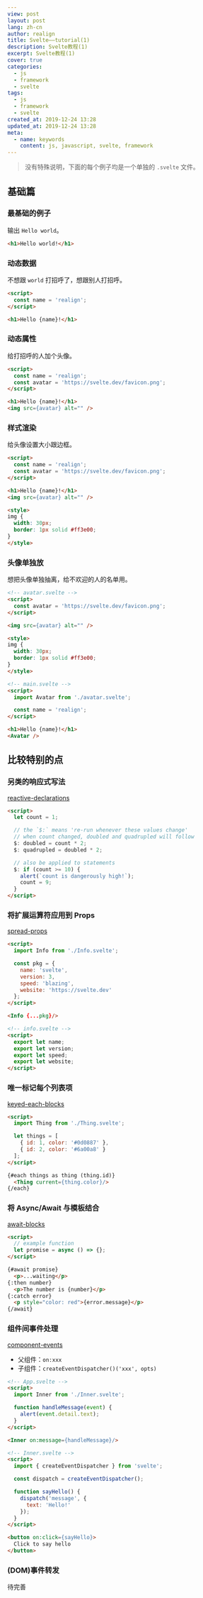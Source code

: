 ```yaml
---
view: post
layout: post
lang: zh-cn
author: realign
title: Svelte——tutorial(1)
description: Svelte教程(1)
excerpt: Svelte教程(1)
cover: true
categories:
  - js
  - framework
  - svelte
tags:
  - js
  - framework
  - svelte
created_at: 2019-12-24 13:28
updated_at: 2019-12-24 13:28
meta:
  - name: keywords
    content: js, javascript, svelte, framework
---
```


> 没有特殊说明，下面的每个例子均是一个单独的 `.svelte` 文件。

## 基础篇

### 最基础的例子

输出 `Hello world`。

```html
<h1>Hello world!</h1>
```

### 动态数据

不想跟 `world` 打招呼了，想跟别人打招呼。

```html
<script>
  const name = 'realign';
</script>

<h1>Hello {name}!</h1>
```

### 动态属性

给打招呼的人加个头像。

```html
<script>
  const name = 'realign';
  const avatar = 'https://svelte.dev/favicon.png';
</script>

<h1>Hello {name}!</h1>
<img src={avatar} alt="" />
```

### 样式渲染

给头像设置大小跟边框。

```html
<script>
  const name = 'realign';
  const avatar = 'https://svelte.dev/favicon.png';
</script>

<h1>Hello {name}!</h1>
<img src={avatar} alt="" />

<style>
img {
  width: 30px;
  border: 1px solid #ff3e00;
}
</style>
```

### 头像单独放

想把头像单独抽离，给不欢迎的人的名单用。

```html
<!-- avatar.svelte -->
<script>
  const avatar = 'https://svelte.dev/favicon.png';
</script>

<img src={avatar} alt="" />

<style>
img {
  width: 30px;
  border: 1px solid #ff3e00;
}
</style>
```

```html
<!-- main.svelte -->
<script>
  import Avatar from './avatar.svelte';

  const name = 'realign';
</script>

<h1>Hello {name}!</h1>
<Avatar />
```

## 比较特别的点

### 另类的响应式写法

[reactive-declarations](https://svelte.dev/examples#reactive-declarations)

```html
<script>
  let count = 1;

  // the `$:` means 're-run whenever these values change'
  // when count changed, doubled and quadrupled will follow
  $: doubled = count * 2;
  $: quadrupled = doubled * 2;

  // also be applied to statements
  $: if (count >= 10) {
    alert(`count is dangerously high!`);
    count = 9;
  }
</script>
```

### 将扩展运算符应用到 Props

[spread-props](https://svelte.dev/examples#spread-props)

```html
<script>
  import Info from './Info.svelte';

  const pkg = {
    name: 'svelte',
    version: 3,
    speed: 'blazing',
    website: 'https://svelte.dev'
  };
</script>

<Info {...pkg}/>

<!-- info.svelte -->
<script>
  export let name;
  export let version;
  export let speed;
  export let website;
</script>
```

### 唯一标记每个列表项

[keyed-each-blocks](https://svelte.dev/examples#keyed-each-blocks)

```html
<script>
  import Thing from './Thing.svelte';

  let things = [
    { id: 1, color: '#0d0887' },
    { id: 2, color: '#6a00a8' }
  ];
</script>

{#each things as thing (thing.id)}
  <Thing current={thing.color}/>
{/each}
```

### 将 Async/Await 与模板结合

[await-blocks](https://svelte.dev/examples#await-blocks)

```html
<script>
  // example function
  let promise = async () => {};
</script>

{#await promise}
  <p>...waiting</p>
{:then number}
  <p>The number is {number}</p>
{:catch error}
  <p style="color: red">{error.message}</p>
{/await}
```

### 组件间事件处理

[component-events](https://svelte.dev/examples#component-events)

* 父组件：`on:xxx`
* 子组件：`createEventDispatcher()('xxx', opts)`

```html
<!-- App.svelte -->
<script>
  import Inner from './Inner.svelte';

  function handleMessage(event) {
    alert(event.detail.text);
  }
</script>

<Inner on:message={handleMessage}/>

<!-- Inner.svelte -->
<script>
  import { createEventDispatcher } from 'svelte';

  const dispatch = createEventDispatcher();

  function sayHello() {
    dispatch('message', {
      text: 'Hello!'
    });
  }
</script>

<button on:click={sayHello}>
  Click to say hello
</button>
```

### (DOM)事件转发

待完善

